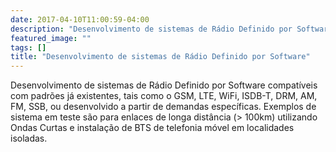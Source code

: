```yaml
---
date: 2017-04-10T11:00:59-04:00
description: "Desenvolvimento de sistemas de Rádio Definido por Software"
featured_image: ""
tags: []
title: "Desenvolvimento de sistemas de Rádio Definido por Software"
---
```

Desenvolvimento de sistemas de Rádio Definido por Software compatíveis com padrões já existentes, tais como o GSM, LTE, WiFi, ISDB-T, DRM, AM, FM, SSB, ou desenvolvido a partir de demandas específicas. Exemplos de sistema em teste são para enlaces de longa distância (> 100km) utilizando Ondas Curtas e instalação de BTS de telefonia móvel em localidades isoladas.
